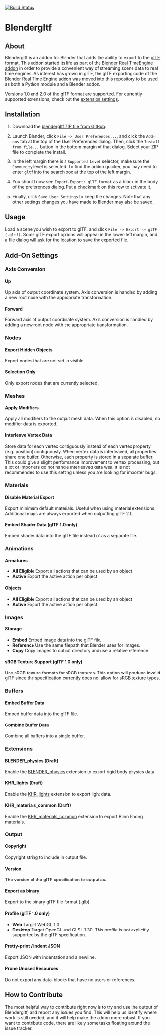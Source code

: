 [![Build Status](https://travis-ci.org/Kupoman/blendergltf.svg?branch=master)](https://travis-ci.org/Kupoman/blendergltf)

# Blendergltf

## About

Blendergltf is an addon for Blender that adds the ability to export to the [glTF format](https://github.com/KhronosGroup/glTF).
This addon started its life as part of the [Blender Real TimeEngine addon](https://github.com/Kupoman/BlenderRealtimeEngineAddon)
in order to provide a convenient way of streaming scene data to real time  engines.
As interest has grown in glTF, the glTF exporting code of the Blender Real Time Engine addon was moved into this repository to be used as both a Python module and a Blender addon.

Versions 1.0 and 2.0 of the glTF format are supported. For currently supported extensions, check out the [extension settings](#extensions).

## Installation

1. Download the [blendergltf ZIP file from GitHub](https://github.com/Kupoman/blendergltf/archive/master.zip).

2. Launch Blender, click `File -> User Preferences...`, and click the `Add-ons` tab
at the top of the User Preferences dialog.  Then, click the `Install from file...`
button in the bottom margin of that dialog.  Select your ZIP file to complete
the install.

3. In the left margin there is a `Supported Level` selector, make sure the
`Community` level is selected.  To find the addon quicker, you may need
to enter `gltf` into the search box at the top of the left margin.

4. You should now see `Import-Export: glTF format` as a block in the body of the
preferences dialog.  Put a checkmark on this row to activate it.

5. Finally, click `Save User Settings` to keep the changes.  Note that any other
settings changes you have made to Blender may also be saved.

## Usage

Load a scene you wish to export to glTF, and click `File -> Export -> glTF (.gltf)`.
Some glTF export options will appear in the lower-left margin, and a file dialog
will ask for the location to save the exported file.

## Add-On Settings
### Axis Conversion
#### Up
Up axis of output coordinate system.
Axis conversion is handled by adding a new root node with the appropriate transformation.
#### Forward
Forward axis of output coordinate system.
Axis conversion is handled by adding a new root node with the appropriate transformation.

### Nodes
#### Export Hidden Objects
Export nodes that are not set to visible.
#### Selection Only
Only export nodes that are currently selected.

### Meshes
#### Apply Modifiers
Apply all modifiers to the output mesh data.
When this option is disabled, no modifier data is exported.
#### Interleave Vertex Data
Store data for each vertex contiguously instead of each vertex property (e.g. position) contiguously.
When vertex data is interleaved, all properties share one buffer.
Otherwise, each property is stored in a separate buffer.
This could give a slight performance improvement to vertex processing, but a lot of importers do not handle interleaved data well.
It is not recommended to use this setting unless you are looking for importer bugs.

### Materials
#### Disable Material Export
Export minimum default materials. Useful when using material extensions. Additional maps are always exported when outputting glTF 2.0.
#### Embed Shader Data (glTF 1.0 only)
Embed shader data into the glTF file instead of as a separate file.

### Animations
#### Armatures
* **All Eligible** Export all actions that can be used by an object
* **Active** Export the active action per object
#### Objects
* **All Eligible** Export all actions that can be used by an object
* **Active** Export the active action per object

### Images
#### Storage
* **Embed** Embed image data into the glTF file.
* **Reference** Use the same filepath that Blender uses for images.
* **Copy** Copy images to output directory and use a relative reference.
#### sRGB Texture Support (glTF 1.0 only)
Use sRGB texture formats for sRGB textures.
This option will produce invalid glTF since the specification currently does not allow for sRGB texture types.

### Buffers
#### Embed Buffer Data
Embed buffer data into the glTF file.
#### Combine Buffer Data
Combine all buffers into a single buffer.

### Extensions
#### BLENDER_physics (Draft)
Enable the [BLENDER_physics](https://github.com/Kupoman/blendergltf/tree/master/extensions/BLENDER_physics) extension to export rigid body physics data.
#### KHR_lights (Draft)
Enable the [KHR_lights](https://github.com/andreasplesch/glTF/blob/ec6f61d73bcd58d59d4a4ea9ac009f973c693c5f/extensions/Khronos/KHR_lights/README.md) extension to export light data.
#### KHR_materials_common (Draft)
Enable the [KHR_materials_common](https://github.com/KhronosGroup/glTF/tree/master/extensions/Khronos/KHR_materials_common) extension to export Blinn Phong materials.

### Output
#### Copyright
Copyright string to include in output file.
#### Version
The version of the glTF specification to output as.
#### Export as binary
Export to the binary glTF file format (.glb).
#### Profile (glTF 1.0 only)
* **Web** Target WebGL 1.0
* **Desktop** Target OpenGL and GLSL 1.30.
This profile is not explicitly supported by the glTF specification.
#### Pretty-print / indent JSON
Export JSON with indentation and a newline.
#### Prune Unused Resources
Do not export any data-blocks that have no users or references.

## How to Contribute
The most helpful way to contribute right now is to try and use the output of
Blendergltf, and report any issues you find. This will help us identify where work
is still needed, and it will help make the addon more robust. If you want to
 contribute code, there are likely some tasks floating around the issue tracker.
